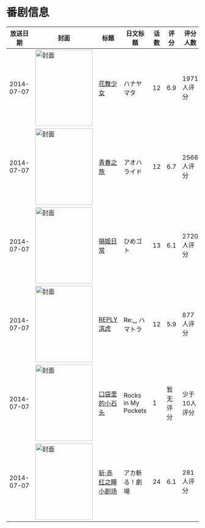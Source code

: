 # 番剧信息

|放送日期|封面|标题|日文标题|话数|评分|评分人数|
|---|---|---|---|---|---|---|
|2014-07-07|<img src="https://lain.bgm.tv/pic/cover/c/7e/e9/91222_Lj64Y.jpg" alt="封面" style="width:150px;height:200px;object-fit:cover;">|[花舞少女](https://bangumi.tv/subject/91222)|ハナヤマタ|12|6.9|1971人评分|
|2014-07-07|<img src="https://lain.bgm.tv/pic/cover/c/47/45/92836_YhO4y.jpg" alt="封面" style="width:150px;height:200px;object-fit:cover;">|[青春之旅](https://bangumi.tv/subject/92836)|アオハライド|12|6.7|2566人评分|
|2014-07-07|<img src="https://lain.bgm.tv/pic/cover/c/1c/de/97927_492q0.jpg" alt="封面" style="width:150px;height:200px;object-fit:cover;">|[搞姬日常](https://bangumi.tv/subject/97927)|ひめゴト|13|6.1|2720人评分|
|2014-07-07|<img src="https://lain.bgm.tv/pic/cover/c/38/a0/101322_2baUb.jpg" alt="封面" style="width:150px;height:200px;object-fit:cover;">|[REPLY 滨虎](https://bangumi.tv/subject/101322)|Re:␣ ハマトラ|12|5.9|877人评分|
|2014-07-07|<img src="https://lain.bgm.tv/pic/cover/c/85/0b/147475_HD7qu.jpg" alt="封面" style="width:150px;height:200px;object-fit:cover;">|[口袋里的小石头](https://bangumi.tv/subject/147475)|Rocks in My Pockets|1|暂无评分|少于10人评分|
|2014-07-07|<img src="https://lain.bgm.tv/pic/cover/c/5a/04/192815_XHVwk.jpg" alt="封面" style="width:150px;height:200px;object-fit:cover;">|[斩·赤红之瞳 小剧场](https://bangumi.tv/subject/192815)|アカ斬る！劇場|24|6.1|281人评分|
